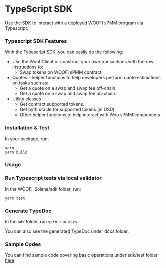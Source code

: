 # TypeScript SDK

Use the SDK to interact with a deployed WOOFi sPMM program via Typescript.

### Typescript SDK Features

With the Typescript SDK, you can easily do the following:

* Use the WoofiClient or construct your own transactions with the raw instructions to:
  * Swap tokens on WOOFi sPMM contract.
* Quotes - helper functions to help developers perform quote estimations on tasks such as:
  * Get a quote on a swap and swap fee off-chain.
  * Get a quote on a swap and swap fee on-chain.
* Utility classes
  * Get contract supported tokens.
  * Get pyth oracle for supported tokens (in USD).
  * Other helper functions to help interact with Woo sPMM components

### Installation & Test

In your package, run:

```
yarn
yarn build
```

### Usage

### Run Typescript tests via local validator

In the WOOFi\_Solana/sdk folder, run:

```
yarn test
```

### Generate TypeDoc

In the `sdk` folder, run `yarn run docs`

You can also see the generated TypeDoc under docs folder.

### Sample Codes

You can find sample code covering basic operations under sdk/test folder [here](https://github.com/woonetwork/WOOFi_Solana/tree/main/sdk/tests).

